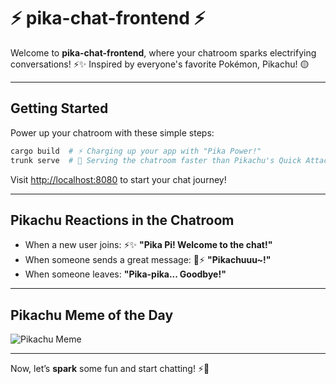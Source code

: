 # ⚡️ pika-chat-frontend ⚡️

Welcome to **pika-chat-frontend**, where your chatroom sparks electrifying conversations! ⚡✨ Inspired by everyone's favorite Pokémon, Pikachu! 🟡

---

## Getting Started

Power up your chatroom with these simple steps:

```bash
cargo build  # ⚡ Charging up your app with "Pika Power!"
trunk serve  # 💬 Serving the chatroom faster than Pikachu's Quick Attack!
```

Visit [http://localhost:8080](http://localhost:8080) to start your chat journey! 

---

## Pikachu Reactions in the Chatroom

- When a new user joins: ⚡✨ **"Pika Pi! Welcome to the chat!"**  
- When someone sends a great message: 🎉⚡ **"Pikachuuu~!"**  
- When someone leaves:  **"Pika-pika... Goodbye!"**

---

## Pikachu Meme of the Day

![Pikachu Meme](https://i.kym-cdn.com/photos/images/newsfeed/000/747/392/3a4.gif)

---

Now, let’s **spark** some fun and start chatting! ⚡💬
